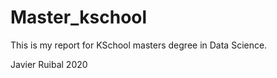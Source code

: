 # Master_kschool

This is my report for KSchool masters degree in Data Science.

Javier Ruibal 2020
